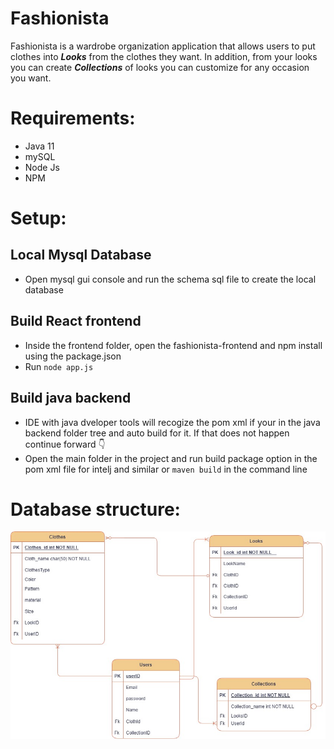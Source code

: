 # Fashionista

 Fashionista is a wardrobe organization 
 application that allows users to put clothes
into **_Looks_** from the clothes they want. In
addition, from your looks you can create _**Collections**_
of looks you can customize for any occasion you want. 

# Requirements:
- Java 11
- mySQL
- Node Js
- NPM
# Setup:
## Local Mysql Database
- Open mysql gui console and run the schema sql file
to create the local database

## Build React frontend
- Inside the frontend folder, open the fashionista-frontend
and npm install using the package.json
- Run `node app.js`

## Build java backend
- IDE with java dveloper tools will recogize the pom xml if your in the java backend folder tree and auto build for it. If that does not happen continue forward 👇
- Open the main folder in the project and run build package option in the pom xml file for intelj and similar or `maven build` in the command line 


# Database structure:
![Fashion backend ERD](/fashionAppERD.jpg "Fashion backend ERD")
